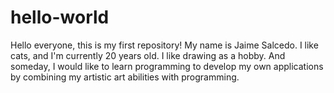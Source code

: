# hello-world
Hello everyone, this is my first repository! 
My name is Jaime Salcedo. I like cats, and I'm currently 20 years old. I like drawing as a hobby. And someday, I would like to learn programming to develop my own applications by combining my artistic art abilities with programming.
